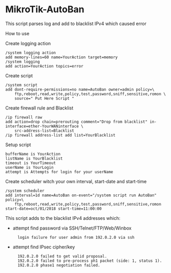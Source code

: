 # MikroTik-AutoBan
This script parses log and add to blacklist IPv4 which caused error

How to use

Create logging action

	/system logging action
	add memory-lines=60 name=YourAction target=memory
	/system logging
	add action=YourAction topics=error

Create script

	/system script
	add dont-require-permissions=no name=AutoBan owner=admin policy=\
		ftp,reboot,read,write,policy,test,password,sniff,sensitive,romon \
		source=" Put Here Script "

Create firewall rule and Blacklist

	/ip firewall raw
	add action=drop chain=prerouting comment="Drop from blacklist" in-interface=ether-YourWANinterface \
		src-address-list=Blacklist
	/ip firewall address-list add list=YourBlacklist

Setup script

	bufferName is YourAction
	listName is YourBlacklist
	timeout is YourTimeout
	userName is YourLogin
	attempt is Attempts for login for your userName

Create scheduler witch your own interval, start-date and start-time

	/system scheduler
	add interval=1d name=AutoBan on-event="/system script run AutoBan" policy=\
		ftp,reboot,read,write,policy,test,password,sniff,sensitive,romon start-date=oct/01/2018 start-time=11:00:00


This script adds to the blacklist IPv4 addresses which:

- attempt find password via SSH/Telnet/FTP/Web/Winbox
		
		login failure for user admin from 192.0.2.0 via ssh

- attempt find IPsec cipher/key

		192.0.2.0 failed to get valid proposal.
		192.0.2.0 failed to pre-process ph1 packet (side: 1, status 1).
		192.0.2.0 phase1 negotiation failed.
